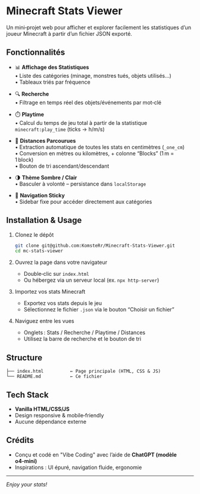 # Minecraft Stats Viewer

Un mini‑projet web pour afficher et explorer facilement les statistiques d’un joueur Minecraft à partir d’un fichier JSON exporté.

## Fonctionnalités

- 📊 **Affichage des Statistiques**  
  • Liste des catégories (minage, monstres tués, objets utilisés…)  
  • Tableaux triés par fréquence  

- 🔍 **Recherche**  
  • Filtrage en temps réel des objets/événements par mot‑clé  

- ⏱️ **Playtime**  
  • Calcul du temps de jeu total à partir de la statistique `minecraft:play_time` (ticks → h/m/s)  

- 🚶 **Distances Parcourues**  
  • Extraction automatique de toutes les stats en centimètres (`_one_cm`)  
  • Conversion en mètres ou kilomètres, + colonne “Blocks” (1 m = 1 block)  
  • Bouton de tri ascendant/descendant  

- 🌗 **Thème Sombre / Clair**  
  • Basculer à volonté – persistance dans `localStorage`  

- 📌 **Navigation Sticky**  
  • Sidebar fixe pour accéder directement aux catégories  

## Installation & Usage

1. Clonez le dépôt  
   ```bash
   git clone git@github.com:KomsteRr/Minecraft-Stats-Viewer.git
   cd mc-stats-viewer
    ```

2. Ouvrez la page dans votre navigateur

   * Double‑clic sur `index.html`
   * Ou hébergez via un serveur local (ex. `npx http-server`)

3. Importez vos stats Minecraft

   * Exportez vos stats depuis le jeu
   * Sélectionnez le fichier `.json` via le bouton “Choisir un fichier”

4. Naviguez entre les vues

   * Onglets : Stats / Recherche / Playtime / Distances
   * Utilisez la barre de recherche et le bouton de tri

## Structure

```
├── index.html          ← Page principale (HTML, CSS & JS)
└── README.md           ← Ce fichier
```

## Tech Stack

* **Vanilla HTML/CSS/JS**
* Design responsive & mobile‑friendly
* Aucune dépendance externe

## Crédits

* Conçu et codé en "Vibe Coding" avec l’aide de **ChatGPT (modèle o4‑mini)**
* Inspirations : UI épuré, navigation fluide, ergonomie

---

*Enjoy your stats!*
